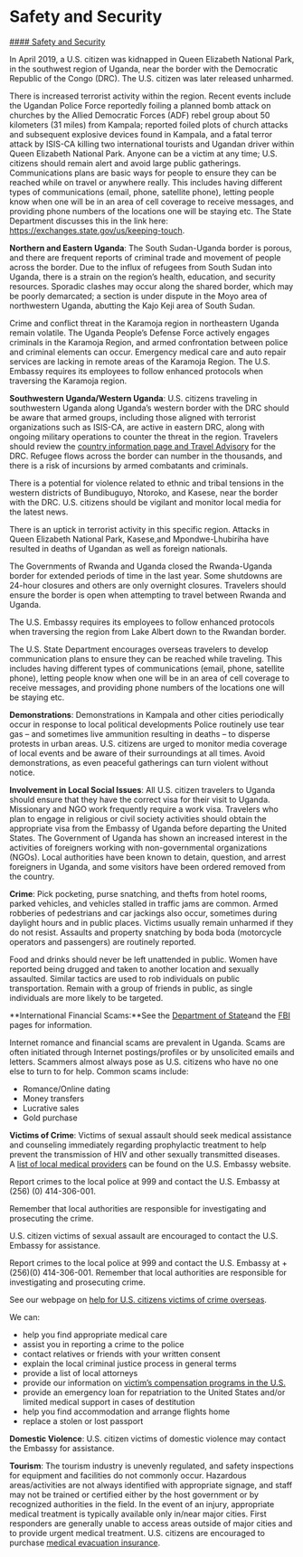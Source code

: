 # Safety and Security

[#### Safety and Security](javascript:void(0); "Safety and Security")

In April 2019, a U.S. citizen was kidnapped in Queen Elizabeth National Park, in the southwest region of Uganda, near the border with the Democratic Republic of the Congo (DRC). The U.S. citizen was later released unharmed.

There is increased terrorist activity within the region. Recent events include the Ugandan Police Force reportedly foiling a planned bomb attack on churches by the Allied Democratic Forces (ADF) rebel group about 50 kilometers (31 miles) from Kampala; reported foiled plots of church attacks and subsequent explosive devices found in Kampala, and a fatal terror attack by ISIS-CA killing two international tourists and Ugandan driver within Queen Elizabeth National Park. Anyone can be a victim at any time; U.S. citizens should remain alert and avoid large public gatherings. Communications plans are basic ways for people to ensure they can be reached while on travel or anywhere really. This includes having different types of communications (email, phone, satellite phone), letting people know when one will be in an area of cell coverage to receive messages, and providing phone numbers of the locations one will be staying etc. The State Department discusses this in the link here: <https://exchanges.state.gov/us/keeping-touch>.

**Northern and Eastern Uganda**: The South Sudan-Uganda border is porous, and there are frequent reports of criminal trade and movement of people across the border. Due to the influx of refugees from South Sudan into Uganda, there is a strain on the region’s health, education, and security resources. Sporadic clashes may occur along the shared border, which may be poorly demarcated; a section is under dispute in the Moyo area of northwestern Uganda, abutting the Kajo Keji area of South Sudan.

Crime and conflict threat in the Karamoja region in northeastern Uganda remain volatile. The Uganda People’s Defense Force actively engages criminals in the Karamoja Region, and armed confrontation between police and criminal elements can occur. Emergency medical care and auto repair services are lacking in remote areas of the Karamoja Region. The U.S. Embassy requires its employees to follow enhanced protocols when traversing the Karamoja region.

**Southwestern Uganda/Western Uganda**: U.S. citizens traveling in southwestern Uganda along Uganda’s western border with the DRC should be aware that armed groups, including those aligned with terrorist organizations such as ISIS-CA, are active in eastern DRC, along with ongoing military operations to counter the threat in the region. Travelers should review the [country information page and Travel Advisory](https://travel.state.gov/content/travel/en/international-travel/International-Travel-Country-Information-Pages/DemocraticRepublicoftheCongoDRC.html) for the DRC. Refugee flows across the border can number in the thousands, and there is a risk of incursions by armed combatants and criminals.

There is a potential for violence related to ethnic and tribal tensions in the western districts of Bundibuguyo, Ntoroko, and Kasese, near the border with the DRC. U.S. citizens should be vigilant and monitor local media for the latest news.

There is an uptick in terrorist activity in this specific region. Attacks in Queen Elizabeth National Park, Kasese,and Mpondwe-Lhubiriha have resulted in deaths of Ugandan as well as foreign nationals.

The Governments of Rwanda and Uganda closed the Rwanda-Uganda border for extended periods of time in the last year. Some shutdowns are 24-hour closures and others are only overnight closures. Travelers should ensure the border is open when attempting to travel between Rwanda and Uganda.

The U.S. Embassy requires its employees to follow enhanced protocols when traversing the region from Lake Albert down to the Rwandan border.

The U.S. State Department encourages overseas travelers to develop communication plans to ensure they can be reached while traveling. This includes having different types of communications (email, phone, satellite phone), letting people know when one will be in an area of cell coverage to receive messages, and providing phone numbers of the locations one will be staying etc.

**Demonstrations**: Demonstrations in Kampala and other cities periodically occur in response to local political developments Police routinely use tear gas – and sometimes live ammunition resulting in deaths – to disperse protests in urban areas. U.S. citizens are urged to monitor media coverage of local events and be aware of their surroundings at all times. Avoid demonstrations, as even peaceful gatherings can turn violent without notice.

**Involvement in Local Social Issues**: All U.S. citizen travelers to Uganda should ensure that they have the correct visa for their visit to Uganda. Missionary and NGO work frequently require a work visa. Travelers who plan to engage in religious or civil society activities should obtain the appropriate visa from the Embassy of Uganda before departing the United States. The Government of Uganda has shown an increased interest in the activities of foreigners working with non-governmental organizations (NGOs). Local authorities have been known to detain, question, and arrest foreigners in Uganda, and some visitors have been ordered removed from the country.

**Crime**: Pick pocketing, purse snatching, and thefts from hotel rooms, parked vehicles, and vehicles stalled in traffic jams are common. Armed robberies of pedestrians and car jackings also occur, sometimes during daylight hours and in public places. Victims usually remain unharmed if they do not resist. Assaults and property snatching by boda boda (motorcycle operators and passengers) are routinely reported.  
  
Food and drinks should never be left unattended in public. Women have reported being drugged and taken to another location and sexually assaulted. Similar tactics are used to rob individuals on public transportation. Remain with a group of friends in public, as single individuals are more likely to be targeted.

**International Financial Scams:**See the [Department of State](https://travel.state.gov/content/travel/en/international-travel/emergencies/international-financial-scams.html)and the [FBI](https://www.fbi.gov/how-we-can-help-you/scams-and-safety/common-scams-and-crimes) pages for information.

Internet romance and financial scams are prevalent in Uganda. Scams are often initiated through Internet postings/profiles or by unsolicited emails and letters. Scammers almost always pose as U.S. citizens who have no one else to turn to for help. Common scams include:

* Romance/Online dating
* Money transfers
* Lucrative sales
* Gold purchase

**Victims of Crime**: Victims of sexual assault should seek medical assistance and counseling immediately regarding prophylactic treatment to help prevent the transmission of HIV and other sexually transmitted diseases. A [list of local medical providers](https://ug.usembassy.gov/u-s-citizen-services/doctors/) can be found on the U.S. Embassy website.

Report crimes to the local police at 999 and contact the U.S. Embassy at (256) (0) 414-306-001.

Remember that local authorities are responsible for investigating and prosecuting the crime.

U.S. citizen victims of sexual assault are encouraged to contact the U.S. Embassy for assistance.

Report crimes to the local police at 999 and contact the U.S. Embassy at +(256)(0) 414-306-001. Remember that local authorities are responsible for investigating and prosecuting crime.

See our webpage on [help for U.S. citizens victims of crime overseas](https://travel.state.gov/content/travel/en/international-travel/emergencies/crime.html).

We can:

* help you find appropriate medical care
* assist you in reporting a crime to the police
* contact relatives or friends with your written consent
* explain the local criminal justice process in general terms
* provide a list of local attorneys
* provide our information on [victim’s compensation programs in the U.S.](https://travel.state.gov/content/travel/en/international-travel/emergencies/crime.html)
* provide an emergency loan for repatriation to the United States and/or limited medical support in cases of destitution
* help you find accommodation and arrange flights home
* replace a stolen or lost passport

**Domestic Violence**: U.S. citizen victims of domestic violence may contact the Embassy for assistance.

**Tourism**: The tourism industry is unevenly regulated, and safety inspections for equipment and facilities do not commonly occur. Hazardous areas/activities are not always identified with appropriate signage, and staff may not be trained or certified either by the host government or by recognized authorities in the field. In the event of an injury, appropriate medical treatment is typically available only in/near major cities. First responders are generally unable to access areas outside of major cities and to provide urgent medical treatment. U.S. citizens are encouraged to purchase [medical evacuation insurance](https://travel.state.gov/content/travel/en/international-travel/before-you-go/your-health-abroad/Insurance_Coverage_Overseas.html).
